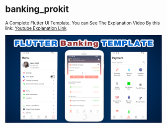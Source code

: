 # banking_prokit

A Complete Flutter UI Template.
You can See The Explanation Video By this link:
[Youtube Explanation Link](https://youtu.be/SlhiCVSlIzg)

![Preview](assets/preview/banking.jpg)